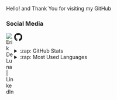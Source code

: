 Hello! and Thank You for visiting my GitHub 
<!--
**CodingErik/Erik-De-Luna-** is a ✨ _special_ ✨ repository because its `README.md` (this file) appears on your GitHub profile.

Here are some ideas to get you started:

- 🔭 I’m currently working on ...
- 🌱 I’m currently learning ...
- 👯 I’m looking to collaborate on ...
- 🤔 I’m looking for help with ...
- 💬 Ask me about ...
- 📫 How to reach me: ...[LinkedIn](https://www.linkedin.com/in/erik-deluna-b80b89b3)
- 😄 Pronouns: ...He/Him
- ⚡ Fun fact: ...
-->

###
  

### Social Media
[<img align="left" alt="Erik De Luna | LinkedIn" width="22px" src="https://cdn.jsdelivr.net/npm/simple-icons@v3/icons/linkedin.svg" />][linkedin]
[<img align="left" alt="Erik De Luna" width="22px" src="https://raw.githubusercontent.com/github/explore/78df643247d429f6cc873026c0622819ad797942/topics/github/github.png" />][portfolio]

<br />

###
<details>
  <summary>:zap: GitHub Stats</summary>
  <img align="left" alt="Erik's GitHub Stats" src="https://github-readme-stats.vercel.app/api?username=CodingErik&show_icons=true&hide_border=true" />
</details>
<details>
  <summary>:zap: Most Used Languages</summary>
<img align="left" alt="Erik's GitHub Top Languages" src="https://github-readme-stats.vercel.app/api/top-langs/?username=CodingErik" />
</details>


[linkedin]: https://www.linkedin.com/in/erik-deluna-b80b89b3/
[portfolio]: https://codingerik.github.io/React-Porfolio/
